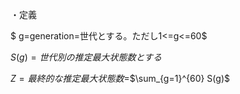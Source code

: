 ・定義

$ g=generation=世代とする。ただし1<=g<=60$

$S(g)=世代別の推定最大状態数とする$

$Z=最終的な推定最大状態数=$$\sum_{g=1}^{60} S(g)$

